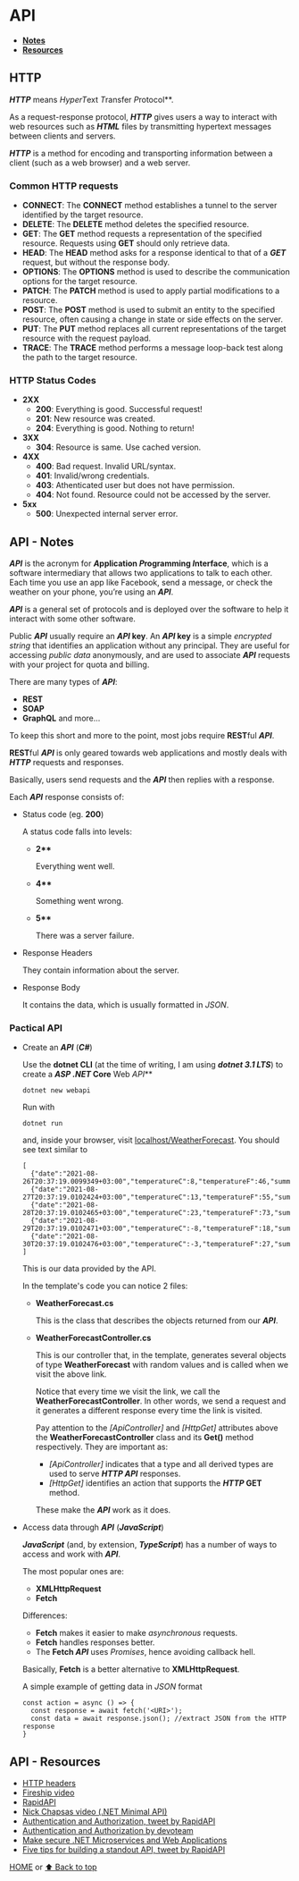 # API

- [**Notes**](#api---notes)
- [**Resources**](#api---resources)

## HTTP

***HTTP*** means ***H*yper*T*ext *T*ransfer *P*rotocol**.

As a request-response protocol, ***HTTP*** gives users a way to interact with web resources such as ***HTML*** files by transmitting hypertext messages between clients and servers.

***HTTP*** is a method for encoding and transporting information between a client (such as a web browser) and a web server.

### Common HTTP requests

- **CONNECT**: The **CONNECT** method establishes a tunnel to the server identified by the target resource.
- **DELETE**: The **DELETE** method deletes the specified resource.
- **GET**: The **GET** method requests a representation of the specified resource. Requests using **GET** should only retrieve data.
- **HEAD**: The **HEAD** method asks for a response identical to that of a ***GET*** request, but without the response body.
- **OPTIONS**: The **OPTIONS** method is used to describe the communication options for the target resource.
- **PATCH**: The **PATCH** method is used to apply partial modifications to a resource.
- **POST**: The **POST** method is used to submit an entity to the specified resource, often causing a change in state or side effects on the server.
- **PUT**: The **PUT** method replaces all current representations of the target resource with the request payload.
- **TRACE**: The **TRACE** method performs a message loop-back test along the path to the target resource.

### HTTP Status Codes

- **2XX**
  - **200**: Everything is good. Successful request!
  - **201**: New resource was created.
  - **204**: Everything is good. Nothing to return!
- **3XX**
  - **304**: Resource is same. Use cached version.
- **4XX**
  - **400**: Bad request. Invalid URL/syntax.
  - **401**: Invalid/wrong credentials.
  - **403**: Athenticated user but does not have permission.
  - **404**: Not found. Resource could not be accessed by the server.
- **5xx**
  - **500**: Unexpected internal server error.

## API - Notes

***API*** is the acronym for ***A*pplication *P*rogramming *I*nterface**, which is a software intermediary that allows two applications to talk to each other. Each time you use an app like Facebook, send a message, or check the weather on your phone, you’re using an ***API***.

***API*** is a general set of protocols and is deployed over the software to help it interact with some other software.

Public ***API*** usually require an ***API* key**. An ***API* key** is a simple *encrypted string* that identifies an application without any principal. They are useful for accessing *public data* anonymously, and are used to associate ***API*** requests with your project for quota and billing.

There are many types of ***API***:

- **REST**
- **SOAP**
- **GraphQL** and more...

To keep this short and more to the point, most jobs require **REST**ful ***API***.

**REST**ful ***API*** is only geared towards web applications and mostly deals with ***HTTP*** requests and responses.

Basically, users send requests and the ***API*** then replies with a response.

Each ***API*** response consists of:

- Status code (eg. **200**)

  A status code falls into levels:
  - **2\*\***

    Everything went well.
  - **4\*\***

    Something went wrong.
  - **5\*\***

    There was a server failure.
- Response Headers

  They contain information about the server.
- Response Body

  It contains the data, which is usually formatted in *JSON*.

### Pactical API

- Create an ***API*** (***C#***)

  Use the **dotnet CLI** (at the time of writing, I am using ***dotnet 3.1 LTS***) to create a ***ASP .NET* Core** Web *API***

      dotnet new webapi
  Run with

      dotnet run
  and, inside your browser, visit [localhost/WeatherForecast](https://localhost:5001/WeatherForecast).
  You should see text similar to

      [
        {"date":"2021-08-26T20:37:19.0099349+03:00","temperatureC":8,"temperatureF":46,"summary":"Warm"},
        {"date":"2021-08-27T20:37:19.0102424+03:00","temperatureC":13,"temperatureF":55,"summary":"Scorching"},
        {"date":"2021-08-28T20:37:19.0102465+03:00","temperatureC":23,"temperatureF":73,"summary":"Balmy"},
        {"date":"2021-08-29T20:37:19.0102471+03:00","temperatureC":-8,"temperatureF":18,"summary":"Scorching"},
        {"date":"2021-08-30T20:37:19.0102476+03:00","temperatureC":-3,"temperatureF":27,"summary":"Bracing"}
      ]
  This is our data provided by the API.

  In the template's code you can notice 2 files:
  - **WeatherForecast.cs**

    This is the class that describes the objects returned from our ***API***.
  - **WeatherForecastController.cs**

    This is our controller that, in the template, generates several objects of type **WeatherForecast** with random values and is called when we visit the above link.

    Notice that every time we visit the link, we call the **WeatherForecastController**. In other words, we send a request and it generates a different response every time the link is visited.

    Pay attention to the *[ApiController]* and *[HttpGet]* attributes above the **WeatherForecastController** class and its **Get()** method respectively. They are important as:
    - *[ApiController]* indicates that a type and all derived types are used to serve ***HTTP API*** responses.
    - *[HttpGet]* identifies an action that supports the ***HTTP* GET** method.

    These make the ***API*** work as it does.

- Access data through ***API*** (***JavaScript***)

  ***JavaScript*** (and, by extension, ***TypeScript***) has a number of ways to access and work with ***API***.

  The most popular ones are:
  - **XMLHttpRequest**
  - **Fetch**

  Differences:
  - **Fetch** makes it easier to make *asynchronous* requests.
  - **Fetch** handles responses better.
  - The **Fetch *API*** uses *Promises*, hence avoiding callback hell.

  Basically, **Fetch** is a better alternative to **XMLHttpRequest**.

  A simple example of getting data in *JSON* format

      const action = async () => {
        const response = await fetch('<URI>');
        const data = await response.json(); //extract JSON from the HTTP response
      }

## API - Resources

- [HTTP headers](https://developer.mozilla.org/en-US/docs/Web/HTTP/Headers)
- [Fireship video](https://youtu.be/-MTSQjw5DrM)
- [RapidAPI](https://docs.rapidapi.com)
- [Nick Chapsas video (.NET Minimal API)](https://youtu.be/eRJFNGIsJEo)
- [Authentication and Authorization, tweet by RapidAPI](https://twitter.com/Rapid_API/status/1463190771448885255)
- [Authentication and Authorization by devoteam](https://nl.devoteam.com/expert-view/authentication-and-authorization-to-secure-apis/)
- [Make secure .NET Microservices and Web Applications](https://docs.microsoft.com/en-us/dotnet/architecture/microservices/secure-net-microservices-web-applications/)
- [Five tips for building a standout API, tweet by RapidAPI](https://twitter.com/Rapid_API/status/1462752410103910407)

[HOME](https://github.com/Stratis-Dermanoutsos/Full-Stack-Notes#full-stack-notes) or [⬆ Back to top](#api)
